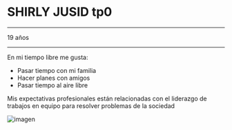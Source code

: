 # SHIRLY JUSID **tp0**
* * *
19 años
* * *
En mi tiempo libre me gusta:
* Pasar tiempo con mi familia
* Hacer planes con amigos
* Pasar tiempo al aire libre
>
Mis expectativas profesionales están relacionadas con el liderazgo de trabajos en equipo para resolver problemas de la sociedad
>
![imagen]([\Users\ricky\OneDrive\Pictures\playa.jpg](https://www.google.com/url?sa=i&url=https%3A%2F%2Fwww.gq.com.mx%2Festilo-de-vida%2Farticulo%2Fmejores-playas-del-mundo-segun-travellers-choice-tripadvisor&psig=AOvVaw18trH04VEe_sFepMMa0Zkq&ust=1743727702322000&source=images&cd=vfe&opi=89978449&ved=0CBQQjRxqFwoTCMigg4XSuowDFQAAAAAdAAAAABAE))

